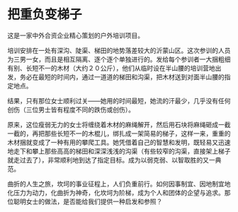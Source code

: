 # 把重负变梯子

这是一家中外合资企业精心策划的户外培训项目。 

培训安排在一处有深沟、陡渠、梯田的地势落差较大的沂蒙山区。这次参训的人员为三男一女，而且是相互隔离、逐个逐个单独进行的。发给每个参训者一大捆粗细有别、长短不一的木材（大约２０公斤），他们从临时设在半山腰的培训营地出发，务必在最短的时间内，通过一道道的梯田和沟渠，把木材送到对面半山腰的指定地点。 

结果，只有那位女士顺利过关——她用的时间最短，她流的汗最少，几乎没有任何创伤（三位男士皆有程度不同的跌伤或创伤）。 

原来，这位瘦弱无力的女士将缠绕着木材的麻绳解开，然后用石块将麻绳砸成一截一截的，再把那些长短不一的木棍儿，绑扎成一架简易的梯子，这样一来，重重的木材捆就变成了一种有用的攀爬工具。她凭借着自己的智慧和发明，既轻易又迅速地走下和攀上那些高高的梯田和深深浅浅的沟渠（有些较窄的沟渠，直接架上梯子就走过去了），非常顺利地到达了指定目标。成为以弱克弱、以智取胜的又一典范。 

曲折的人生之旅，坎坷的事业征程上，人们负重前行。如何因事制宜、因地制宜地化压力为动力，化曲折为神奇，化坎坷为阶梯，成为个人和团体的企望与追求。那位聪明女士的做法，是否能给我们提供一种启发和参照？
 